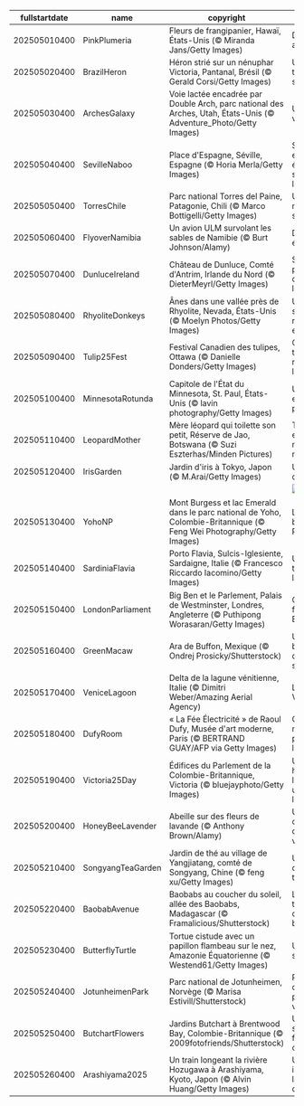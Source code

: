 |fullstartdate|name|copyright|title|image|
|--|--|--|--|--|
202505010400|PinkPlumeria|Fleurs de frangipanier, Hawaï, États-Unis (© Miranda Jans/Getty Images)|Dites-le avec Aloha!|![](/fr-CA/2025/05/202505010400PinkPlumeria.jpg)|
202505020400|BrazilHeron|Héron strié sur un nénuphar Victoria, Pantanal, Brésil (© Gerald Corsi/Getty Images)|Un, deux, trois… soleil!|![](/fr-CA/2025/05/202505020400BrazilHeron.jpg)|
202505030400|ArchesGalaxy|Voie lactée encadrée par Double Arch, parc national des Arches, Utah, États-Unis (© Adventure_Photo/Getty Images)|Une fenêtre vers l'infini|![](/fr-CA/2025/05/202505030400ArchesGalaxy.jpg)|
202505040400|SevilleNaboo|Place d'Espagne, Séville, Espagne (© Horia Merla/Getty Images)|Séville, entre étoiles et sabres laser!|![](/fr-CA/2025/05/202505040400SevilleNaboo.jpg)|
202505050400|TorresChile|Parc national Torres del Paine, Patagonie, Chili (© Marco Bottigelli/Getty Images)|Un rêve de nature sauvage|![](/fr-CA/2025/05/202505050400TorresChile.jpg)|
202505060400|FlyoverNamibia|Un avion ULM survolant les sables de Namibie (© Burt Johnson/Alamy)|Des dunes et des ailes|![](/fr-CA/2025/05/202505060400FlyoverNamibia.jpg)|
202505070400|DunluceIreland|Château de Dunluce, Comté d'Antrim, Irlande du Nord (© DieterMeyrl/Getty Images)|Sous les pierres, des légendes|![](/fr-CA/2025/05/202505070400DunluceIreland.jpg)|
202505080400|RhyoliteDonkeys|Ânes dans une vallée près de Rhyolite, Nevada, États-Unis (© Moelyn Photos/Getty Images)|Un symbole de résilience et de force|![](/fr-CA/2025/05/202505080400RhyoliteDonkeys.jpg)|
202505090400|Tulip25Fest|Festival Canadien des tulipes, Ottawa (© Danielle Donders/Getty Images)|Quand les tulipes racontent l’histoire|![](/fr-CA/2025/05/202505090400Tulip25Fest.jpg)|
202505100400|MinnesotaRotunda|Capitole de l'État du Minnesota, St. Paul, États-Unis (© lavin photography/Getty Images)|Un dôme entre art et pouvoir|![](/fr-CA/2025/05/202505100400MinnesotaRotunda.jpg)|
202505110400|LeopardMother|Mère léopard qui toilette son petit, Réserve de Jao, Botswana (© Suzi Eszterhas/Minden Pictures)|Toilette express made in maman!|![](/fr-CA/2025/05/202505110400LeopardMother.jpg)|
202505120400|IrisGarden|Jardin d'iris à Tokyo, Japon (© M.Arai/Getty Images)|Une vague de pourpre|![](/fr-CA/2025/05/202505120400IrisGarden.jpg)|
||||![](/fr-CA/2025/05/.jpg)|
202505130400|YohoNP|Mont Burgess et lac Emerald dans le parc national de Yoho, Colombie-Britannique (© Feng Wei Photography/Getty Images)|Le cœur battant des Rocheuses|![](/fr-CA/2025/05/202505130400YohoNP.jpg)|
202505140400|SardiniaFlavia|Porto Flavia, Sulcis-Iglesiente, Sardaigne, Italie (© Francesco Riccardo Iacomino/Getty Images)|Un rêve taillé dans la falaise|![](/fr-CA/2025/05/202505140400SardiniaFlavia.jpg)|
202505150400|LondonParliament|Big Ben et le Parlement, Palais de Westminster, Londres, Angleterre (© Puthipong Worasaran/Getty Images)|Coup de foudre à Big Ben|![](/fr-CA/2025/05/202505150400LondonParliament.jpg)|
202505160400|GreenMacaw|Ara de Buffon, Mexique (© Ondrej Prosicky/Shutterstock)|Un battement d’ailes en sursis|![](/fr-CA/2025/05/202505160400GreenMacaw.jpg)|
202505170400|VeniceLagoon|Delta de la lagune vénitienne, Italie (© Dimitri Weber/Amazing Aerial Agency)|Là où naît Venise|![](/fr-CA/2025/05/202505170400VeniceLagoon.jpg)|
202505180400|DufyRoom|« La Fée Électricité » de Raoul Dufy, Musée d'art moderne, Paris (© BERTRAND GUAY/AFP via Getty Images)|Quand les musées prennent la lumière|![](/fr-CA/2025/05/202505180400DufyRoom.jpg)|
202505190400|Victoria25Day|Édifices du Parlement de la Colombie-Britannique, Victoria (© bluejayphoto/Getty Images)|Un hommage lumineux à une reine lointaine|![](/fr-CA/2025/05/202505190400Victoria25Day.jpg)|
202505200400|HoneyBeeLavender|Abeille sur des fleurs de lavande (© Anthony Brown/Alamy)|Une ouvrière discrète et vitale|![](/fr-CA/2025/05/202505200400HoneyBeeLavender.jpg)|
202505210400|SongyangTeaGarden|Jardin de thé au village de Yangjiatang, comté de Songyang, Chine (© feng xu/Getty Images)|Un parfum d’éterni-thé|![](/fr-CA/2025/05/202505210400SongyangTeaGarden.jpg)|
202505220400|BaobabAvenue|Baobabs au coucher du soleil, allée des Baobabs, Madagascar (© Framalicious/Shutterstock)|La force tranquille de la biodiversité|![](/fr-CA/2025/05/202505220400BaobabAvenue.jpg)|
202505230400|ButterflyTurtle|Tortue cistude avec un papillon flambeau sur le nez, Amazonie Équatorienne (© Westend61/Getty Images)|Un instant suspendu|![](/fr-CA/2025/05/202505230400ButterflyTurtle.jpg)|
202505240400|JotunheimenPark|Parc national de Jotunheimen, Norvège (© Marisa Estivill/Shutterstock)|Parcs d’Europe, patrimoines vivants|![](/fr-CA/2025/05/202505240400JotunheimenPark.jpg)|
202505250400|ButchartFlowers|Jardins Butchart à Brentwood Bay, Colombie-Britannique (© 2009fotofriends/Shutterstock)|Une symphonie florale à ciel ouvert|![](/fr-CA/2025/05/202505250400ButchartFlowers.jpg)|
202505260400|Arashiyama2025|Un train longeant la rivière Hozugawa à Arashiyama, Kyoto, Japon (© Alvin Huang/Getty Images)|Un voyage inscrit dans la mémoire du Japon|![](/fr-CA/2025/05/202505260400Arashiyama2025.jpg)|
